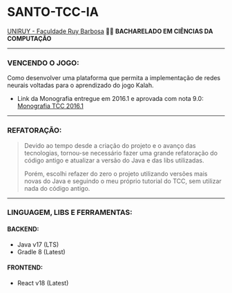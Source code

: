 # SANTO-TCC-IA
[UNIRUY - Faculdade Ruy Barbosa](https://www.wyden.com.br/unidades/uniruy) :man_student: **BACHARELADO EM CIÊNCIAS DA COMPUTAÇÃO**

---

### VENCENDO O JOGO:
Como desenvolver uma plataforma que permita a implementação de redes neurais voltadas para o aprendizado do jogo Kalah.

- Link da Monografia entregue em 2016.1 e aprovada com nota 9.0: [Monografia TCC 2016.1](https://docs.google.com/document/d/1uERGVMw8eoQJcZtGlC9KTqcBCpsHNGFJCPAwaEguIQk/edit?usp=sharing)

---

### REFATORAÇÃO:
>Devido ao tempo desde a criação do projeto e o avanço das tecnologias, tornou-se necessário fazer uma grande refatoração do código antigo e atualizar a versão do Java e das libs utilizadas.
>
>Porém, escolhi refazer do zero o projeto utilizando versões mais novas do Java e seguindo o meu próprio tutorial do TCC, sem utilizar nada do código antigo.

---

### LINGUAGEM, LIBS E FERRAMENTAS:

#### BACKEND:
- Java v17 (LTS)
- Gradle 8 (Latest)

#### FRONTEND:
- React v18 (Latest)
